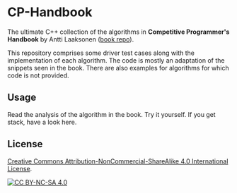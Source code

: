# CP-Handbook

The ultimate C++ collection of the algorithms in
**Competitive Programmer's Handbook** by Antti Laaksonen
([book repo]).

This repository comprises some driver test cases along with the implementation
of each algorithm. The code is mostly an adaptation of the snippets seen in the
book. There are also examples for algorithms for which code is not provided.

## Usage

Read the analysis of the algorithm in the book. Try it yourself. If you get
stack, have a look here.

## License

<!-- [![CC BY-NC-SA 4.0][cc-by-nc-sa-shield]][cc-by-nc-sa] -->

[Creative Commons Attribution-NonCommercial-ShareAlike 4.0 International License][cc-by-nc-sa].

[![CC BY-NC-SA 4.0][cc-by-nc-sa-image]][cc-by-nc-sa]

[book repo]: https://github.com/pllk/cphb
[cc-by-nc-sa]: http://creativecommons.org/licenses/by-nc-sa/4.0/
[cc-by-nc-sa-image]: https://licensebuttons.net/l/by-nc-sa/4.0/88x31.png
[cc-by-nc-sa-shield]: https://img.shields.io/badge/License-CC%20BY--NC--SA%204.0-lightgrey.svg
